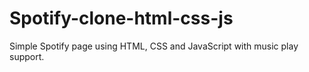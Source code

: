 # Spotify-clone-html-css-js
Simple Spotify page using HTML, CSS and JavaScript with music play support.
